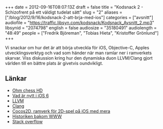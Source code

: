 +++
date = 2012-09-16T08:07:13Z
draft = false
title = "Kodsnack 2 - Schizofrent på ett väldigt tudelat sätt"
slug = "2"
aliases = ["/blog/2012/9/16/kodsnack-2-att-brja-med-ios"]
categories = ["avsnitt"]
audiofile = "https://traffic.libsyn.com/kodsnack/Kodsnack_Avsnitt_2.mp3"
libsynid = "2074798"
english = false
audiosize = "35180491"
audiolength = "48:49"
people = ["Fredrik Björeman", "Tobias Hieta", "Kristoffer Grönlund"]
+++

Vi snackar om hur det är att börja utveckla för iOS, Objective-C, Apples utvecklingsverktyg och vad som händer när man ramlar ner i ramverkets skarvar. Viss diskussion kring hur den dynamiska duon LLVM/Clang gjort världen till en bättre plats är givetvis oundvikligt.

## Länkar ##

* [Ohm chess HD](http://kri.gs/ohmchesshd/)
* [Vad är nytt i iOS 6](http://www.apple.com/ios/whats-new/)
* [LLVM](http://www.llvm.org/)
* [Clang](http://clang.llvm.org/get_started.html)
* [Cocos2D, ramverk för 2D-spel på iOS med mera](http://www.cocos2d-iphone.org/)
* [Historiken bakom WWW](http://www.netvalley.com/cgi-bin/intval/net_history.pl?chapter=4)
* [Stack overflow](http://stackoverflow.com)

